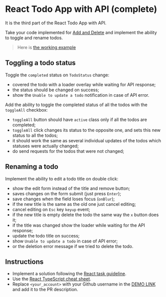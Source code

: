 # React Todo App with API (complete)

It is the third part of the React Todo App with API.

Take your code implemented for [Add and Delete](https://github.com/mate-academy/react_todo-app-add-and-delete)
and implement the ability to toggle and rename todos.

> Here is [the working example](https://mate-academy.github.io/react_todo-app-with-api/)

## Toggling a todo status

Toggle the `completed` status on `TodoStatus` change:

- covered the todo with a loader overlay while waiting for API response;
- the status should be changed on success;
- show the `Unable to update a todo` notification in case of API error.

Add the ability to toggle the completed status of all the todos with the `toggleAll` checkbox:

- `toggleAll` button should have `active` class only if all the todos are completed;
- `toggleAll` click changes its status to the opposite one, and sets this new status to all the todos;
- it should work the same as several individual updates of the todos which statuses were actually changed;
- do send requests for the todos that were not changed;

## Renaming a todo

Implement the ability to edit a todo title on double click:

- show the edit form instead of the title and remove button;
- saves changes on the form submit (just press `Enter`);
- save changes when the field loses focus (`onBlur`);
- if the new title is the same as the old one just cancel editing;
- cancel editing on `Esс` key `keyup` event;
- if the new title is empty delete the todo the same way the `x` button does it;
- if the title was changed show the loader while waiting for the API response;
- update the todo title on success;
- show `Unable to update a todo` in case of API error;
- or the deletion error message if we tried to delete the todo.

## Instructions

- Implement a solution following the [React task guideline](https://github.com/mate-academy/react_task-guideline#react-tasks-guideline).
- Use the [React TypeScript cheat sheet](https://mate-academy.github.io/fe-program/js/extra/react-typescript).
- Replace `<your_account>` with your Github username in the [DEMO LINK](https://matylda-lewandowska.github.io/react_todo-app-with-api/) and add it to the PR description.
